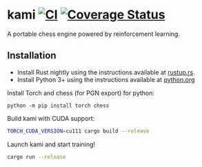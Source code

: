 # kami [![CI](https://github.com/codeandkey/kami/actions/workflows/rust.yml/badge.svg)](https://github.com/codeandkey/kami/actions/workflows/rust.yml) [![Coverage Status](https://coveralls.io/repos/github/codeandkey/kami/badge.svg?branch=master)](https://coveralls.io/github/codeandkey/kami?branch=master)
A portable chess engine powered by reinforcement learning.

## Installation

- Install Rust nightly using the instructions available at [rustup.rs](https://rustup.rs/).
- Install Python 3+ using the instructions available at [python.org](https://www.python.org/downloads/)

Install Torch and chess (for PGN export) for python:

```shell-session
python -m pip install torch chess
```

Build kami with CUDA support:

```bash
TORCH_CUDA_VERSION=cu111 cargo build --release
```

Launch kami and start training!

```bash
cargo run --release
```
